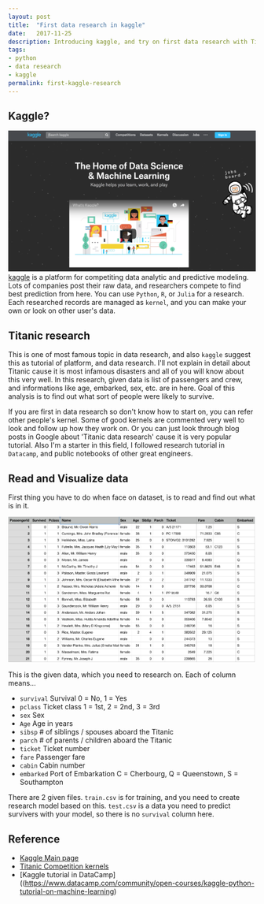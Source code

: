 ```yaml
---
layout: post
title:  "First data research in kaggle"
date:   2017-11-25
description: Introducing kaggle, and try on first data research with Titanic passenger list
tags:
- python
- data research
- kaggle
permalink: first-kaggle-research
---
```



## Kaggle?
![Screenshot](/assets/post_img/first_kaggle_research/kaggle-main.png)
[kaggle](https://www.kaggle.com/) is a platform for competiting data analytic and predictive modeling. Lots of companies post their raw data, and researchers compete to find best prediction from here. You can use `Python`, `R`, or `Julia` for a research. 
Each researched records are managed as `kernel`, and you can make your own or look on other user's data.




## Titanic research
This is one of most famous topic in data research, and also `kaggle` suggest this as tutorial of platform, and data research. I'll not explain in detail about Titanic cause it is most infamous disasters and all of you will know about this very well.
In this research, given data is list of passengers and crew, and informations like age, embarked, sex, etc. are in here. Goal of this analysis is to find out what sort of people were likely to survive.

If you are first in data research so don't know how to start on, you can refer other people's kernel. Some of good kernels are commented very well to look and follow up how they work on. Or you can just look through blog posts in Google about 'Titanic data research' cause it is very popular tutorial. Also I'm a starter in this field, I followed research tutorial in `Datacamp`, and public notebooks of other great engineers.


## Read and Visualize data
First thing you have to do when face on dataset, is to read and find out what is in it.

![Screenshot](/assets/post_img/first_kaggle_research/titanic-data-cap.png)

This is the given data, which you need to research on. Each of column means...

- `survival` 	Survival 	0 = No, 1 = Yes
- `pclass` 	Ticket class 	1 = 1st, 2 = 2nd, 3 = 3rd
- `sex` 	Sex 	
- `Age` 	Age in years 	
- `sibsp` 	# of siblings / spouses aboard the Titanic 	
- `parch` 	# of parents / children aboard the Titanic 	
- `ticket` 	Ticket number 	
- `fare` 	Passenger fare 	
- `cabin` 	Cabin number 	
- `embarked` 	Port of Embarkation 	C = Cherbourg, Q = Queenstown, S = Southampton

There are 2 given files. `train.csv` is for training, and you need to create research model based on this. `test.csv` is a data you need to predict survivers with your model, so there is no `survival` column here.



## Reference
* [Kaggle Main page](https://www.kaggle.com/)
* [Titanic Competition kernels](https://www.kaggle.com/c/titanic/kernels)
* [Kaggle tutorial in DataCamp]((https://www.datacamp.com/community/open-courses/kaggle-python-tutorial-on-machine-learning)
